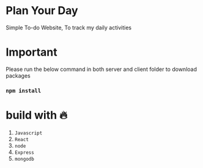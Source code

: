# Plan Your Day

  Simple To-do Website, To track my daily activities
  
# Important
 
  Please run the below command in both server and client folder to download packages
 
  ### `npm install`
 
 # build with 🔥
  
  1. `Javascript`
  2. `React`
  3. `node`
  4. `Express`
  5. `mongodb`


